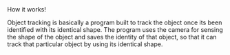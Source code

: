 
##
How it works!

Object tracking is basically a program built to track the object once its been identified with its identical shape.
The program uses the camera for sensing the shape of the object and saves the identity of that object, so that it can track that particular object by using its identical shape.
